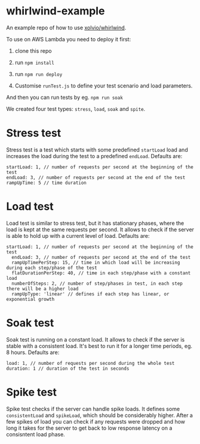 # whirlwind-example

An example repo of how to use [xolvio/whirlwind](https://github.com/xolvio/whirlwind).

To use on AWS Lambda you need to deploy it first:

1. clone this repo

2. run `npm install`

3. run `npm run deploy`

4. Customise `runTest.js` to define your test scenario and load parameters.

And then you can run tests by eg. `npm run soak`

We created four test types: `stress`, `load`, `soak` and `spite`.

# Stress test
Stress test is a test which starts with some predefined `startLoad` load and increases the load during the test to a predefined `endLoad`. Defaults are:
```
startLoad: 1, // number of requests per second at the beginning of the test
endLoad: 3, // number of requests per second at the end of the test
rampUpTime: 5 // time duration
```

# Load test
Load test is similar to stress test, but it has stationary phases, where the load is kept at the same requests per second. It allows to check if the server is able to hold up with a current level of load.
Defaults are:
```
startLoad: 1, // number of requests per second at the beginning of the test
  endLoad: 3, // number of requests per second at the end of the test
  rampUpTimePerStep: 15, // time in which load will be increasing during each step/phase of the test
  flatDurationPerStep: 40, // time in each step/phase with a constant load
  numberOfSteps: 2, // number of step/phases in test, in each step there will be a higher load
  rampUpType: 'linear' // defines if each step has linear, or exponential growth
  ```

# Soak test
Soak test is running on a constant load. It allows to check if the server is stable with a consistent load. It's best to run it for a longer time periods, eg. 8 hours.
Defaults are:
```
load: 1, // number of requests per second during the whole test
duration: 1 // duration of the test in seconds
```

# Spike test
Spike test checks if the server can handle spike loads. It defines some `consistentLoad` and `spikeLoad`, which should be considerably higher. After a few spikes of load you can check if any requests were dropped and how long it takes for the server to get back to low response latency on a consisntent load phase.
